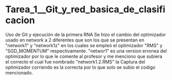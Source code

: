 # Tarea_1__Git_y_red_basica_de_clasificacion
Uso de Git y ejecución de la primera RNA
Se hizo el cambio del optimizador usado en network a 2 diferentes que son los que se presentan en "network1" y "network1z" en los cuales se empleó el optimizador "RMS" y "SGD_MOMENTUM" respectivamente.
"networ1" es una version erronea del optimizador por lo que le comente al profesor y me menciono que subiera el correcto el cual fue nombrado "network1.2.RMS" la Captura del optimizador corriendo es la correcta por lo que solo se subio el codigo mencionado.
